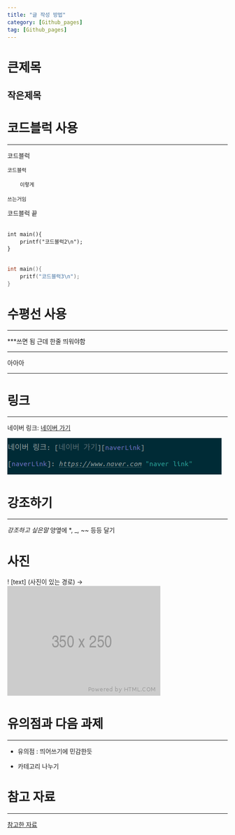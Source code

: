 ```yaml
---
title: "글 작성 방법"
category: [Github_pages]
tag: [Github_pages]
---
```

큰제목
======

작은제목
-------

# 코드블럭 사용

***
코드블럭
	
	코드블럭
	
		이렇게
		
	쓰는거임

코드블럭 끝

<pre>
<code>
int main(){
	printf("코드블럭2\n");
}
</code>
</pre>

```c
int main(){
	pritf("코드블럭3\n");
}
```

# 수평선 사용

***
***쓰면 됨
근데 한줄 띄워야함

***

아아아

------



# 링크

***
네이버 링크: [네이버 가기][naverLink]

[naverLink]: https://www.naver.com "naver link"

![way to link](/assets/way_to_link.png)

# 강조하기

***
*강조하고 싶은말* 양옆에 *, _, ~~ 등등 달기

# 사진
! [text] (사진이 있는 경로) ->
![alt text](/assets/350x250.png)

# 유의점과 다음 과제

***
* 유의점 : 띄어쓰기에 민감한듯

* 카테고리 나누기

# 참고 자료

***
[참고한 자료][reference]

[reference]: https://gist.github.com/ihoneymon/652be052a0727ad59601 "refer"
